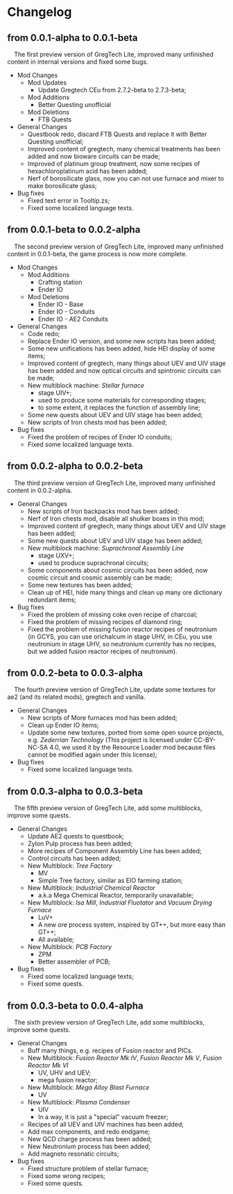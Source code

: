 # Changelog
## from 0.0.1-alpha to 0.0.1-beta 

&nbsp;&nbsp;&nbsp;&nbsp;The first preview version of GregTech Lite, improved many unfinished content in internal versions and fixed some bugs.

- Mod Changes
    - Mod Updates
        - Update Gregtech CEu from 2.7.2-beta to 2.7.3-beta;
    - Mod Additions
        - Better Questing unofficial
    - Mod Deletions
        - FTB Quests
- General Changes
    - Questbook redo, discard FTB Quests and replace it with Better Questing unofficial;
    - Improved content of gregtech, many chemical treatments has been added and now bioware circuits can be made;
    - Improved of platinum group treatment, now some recipes of hexachloroplatinum acid has been added;
    - Nerf of borosilicate glass, now you can not use furnace and mixer to make borosilicate glass;
- Bug fixes
    - Fixed text error in Tooltip.zs;
    - Fixed some localized language texts.

## from 0.0.1-beta to 0.0.2-alpha

&nbsp;&nbsp;&nbsp;&nbsp;The second preview version of GregTech Lite, improved many unfinished content in 0.0.1-beta, the game process is now more complete.
- Mod Changes
    - Mod Additions
        - Crafting station
        - Ender IO
    - Mod Deletions
        - Ender IO - Base
        - Ender IO - Conduits
        - Ender IO - AE2 Conduits
- General Changes
    - Code redo;
    - Replace Ender IO version, and some new scripts has been added;
    - Some new unifications has been added, hide HEI display of some items;
    - Improved content of gregtech, many things about UEV and UIV stage has been added and now optical circuits and spintronic circuits can be made;
    - New multiblock machine: _Stellar furnace_
        - stage UIV+;
        - used to produce some materials for corresponding stages;
        - to some extent, it replaces the function of assembly line;
    - Some new quests about UEV and UIV stage has been added;
    - New scripts of Iron chests mod has been added;
- Bug fixes
    - Fixed the problem of recipes of Ender IO conduits;
    - Fixed some localized language texts.

## from 0.0.2-alpha to 0.0.2-beta

&nbsp;&nbsp;&nbsp;&nbsp;The third preview version of GregTech Lite, improved many unfinished content in 0.0.2-alpha.

- General Changes
    - New scripts of Iron backpacks mod has been added;
    - Nerf of Iron chests mod, disable all shulker boxes in this mod;
    - Improved content of gregtech, many things about UEV and UIV stage has been added;
    - Some new quests about UEV and UIV stage has been added;
    - New multiblock machine: _Suprachronal Assembly Line_
        - stage UXV+;
        - used to produce suprachronal circuits;
    - Some components about cosmic circuits has been added, now cosmic circuit and cosmic assembly can be made;
    - Some new textures has been added;
    - Clean up of HEI, hide many things and clean up many ore dictionary redundant items;
- Bug fixes
    - Fixed the problem of missing coke oven recipe of charcoal;
    - Fixed the problem of missing recipes of diamond ring;
    - Fixed the problem of missing fusion reactor recipes of neutronium (in GCYS, you can use orichalcum in stage UHV, in CEu, you use neutronium in stage UHV, so neutronium currently has no recipes, but we added fusion reactor recipes of neutronium).

##  from 0.0.2-beta to 0.0.3-alpha

&nbsp;&nbsp;&nbsp;&nbsp;The fourth preview version of GregTech Lite, update some textures for ae2 (and its related mods), gregtech and vanilla.

- General Changes
    - New scripts of More furnaces mod has been added;
    - Clean up Ender IO items;
    - Update some new textures, ported from some open source projects, e.g. _Zederrian Technology_ (This project is licensed under CC-BY-NC-SA 4.0, we used it by the Resource Loader mod because files cannot be modified again under this license);
- Bug fixes
    - Fixed some localized language texts.

##  from 0.0.3-alpha to 0.0.3-beta

&nbsp;&nbsp;&nbsp;&nbsp;The fifth preview version of GregTech Lite, add some multiblocks, improve some quests.

- General Changes
    - Update AE2 quests to questbook;
    - Zylon Pulp process has been added;
    - More recipes of Component Assembly Line has been added;
    - Control circuits has been added;
    - New Multiblock: _Tree Factory_
        - MV
        - Simple Tree factory, similar as EIO farming station;
    - New Multiblock: _Industrial Chemical Reactor_
        - a.k.a Mega Chemical Reactor, temporarily unavailable;
    - New Multiblock: _Isa Mill_, _Industrial Fluotator_ and _Vacuum Drying Furnace_
        - LuV+
        - A new ore process system, inspired by GT++, but more easy than GT++;
        - All available;
    - New Multiblock: _PCB Factory_
        - ZPM
        - Better assembler of PCB;
- Bug fixes
    - Fixed some localized language texts;
    - Fixed some quests.

##  from 0.0.3-beta to 0.0.4-alpha

&nbsp;&nbsp;&nbsp;&nbsp;The sixth preview version of GregTech Lite, add some multiblocks, improve some quests.

- General Changes
    - Buff many things, e.g. recipes of Fusion reactor and PICs.
    - New Multiblock: _Fusion Reactor Mk IV_, _Fusion Reactor Mk V_, _Fusion Reactor Mk VI_
        - UV, UHV and UEV;
        - mega fusion reactor;
    - New Multiblock: _Mega Alloy Blast Furnace_
        - UV
    - New Multiblock: _Plasma Condenser_
        - UIV
        - In a way, it is just a "special" vacuum freezer;
    - Recipes of all UEV and UIV machines has been added;
    - Add max components, and redo endgame;
    - New QCD charge process has been added;
    - New Neutronium process has been added;
    - Add magneto resonatic circuits;
- Bug fixes
    - Fixed structure problem of stellar furnace;
    - Fixed some wrong recipes;
    - Fixed some quests.